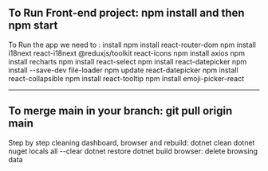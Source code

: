 ## To Run Front-end project: npm install and then npm start

To Run the app we need to : install npm install react-router-dom
npm install i18next react-i18next @reduxjs/toolkit react-icons
npm install axios
npm install recharts
npm install react-select
npm install react-datepicker
npm install --save-dev file-loader
npm update react-datepicker
npm install react-collapsible
npm install react-tooltip
npm install emoji-picker-react


--------------------------
To merge main in your branch: git pull origin main
--------------------------
Step by step cleaning dashboard, browser and rebuild:
dotnet clean
dotnet nuget locals all --clear
dotnet restore
dotnet build
browser: delete browsing data
